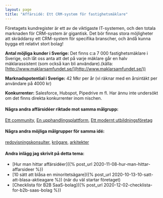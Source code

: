 ```yaml
---
layout: page
title: "Affärsidé: Ett CRM-system för fastighetsmäklare"
---
```

Företagets kundregister är ett av de viktigaste IT-systemen, och den totala marknaden för CRM-system är gigantisk. Det bör finnas stora möjligheter att skräddarsy ett CRM-system för specifika branscher, och ändå kunna bygga ett relativt stort bolag!

**Antal möjliga kunder i Sverige:** Det finns c:a 7 000 fastighetsmäklare i Sverige, och låt oss anta att det på varje mäklare går en halv mäklarassistent (som också kan bli användare).(källa: [http://www.maklarsamfundet.se/](http://www.maklarsamfundet.se/))

**Marknadspotential i Sverige:** 42 Mkr per år (vi räknar med en årsintäkt per användare på 4000 kr)

**Konkurrenter:** Salesforce, Hubspot, Pipedrive m fl. Har ännu inte undersökt om det finns direkta konkurrenter inom nischen.

#### Några andra affärsidéer riktade mot samma målgrupp:
[Ett community](/affarsideer/ett-community-for-fastighetsmaklare/), [En upphandlingsplattform](/affarsideer/en-upphandlingsplattform-for-fastighetsmaklare/), [Ett modernt utbildningsföretag](/affarsideer/ett-modernt-utbildningsforetag-riktat-mot-fastighetsmaklare/)


#### Några andra möjliga målgrupper för samma idé:
[redovisningskonsulter](/affarsideer/ett-crm-system-for-redovisningskonsulter/), [krögare](/affarsideer/ett-crm-system-for-krogare/), [arkitekter](/affarsideer/ett-crm-system-for-arkitekter/)

#### Andra inlägg jag skrivit på detta tema:
- [Hur man hittar affärsidéer]({% post_url 2020-11-08-hur-man-hittar-affarsideer %})
- [10 sätt att blåsa en minoritetsägare]({% post_url 2020-10-13-10-satt-att-blasa-aktieagare %}) (när du väl startar företaget)
- [Checklista för B2B SaaS-bolag]({% post_url 2020-12-02-checklista-for-b2b-saas-bolag %})

